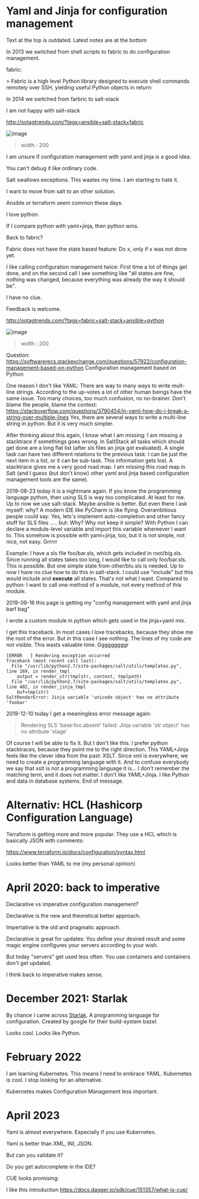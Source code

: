Yaml and Jinja for configuration management
===========================================

Text at the top is outdated.
Latest notes are at the bottom


In 2013 we switched from shell scripts to fabric to do configuration
management.

fabric:

\> Fabric is a high level Python library designed to execute shell
commands remotely over SSH, yielding useful Python objects in return:

In 2014 we switched from farbric to salt-stack

I am not happy with salt-stack

http://sotagtrends.com/?tags=ansible+salt-stack+fabric

![image](sotagtrend-fabric-ansible-saltstack.png)

> width
> :   200
>
I am unsure if configuration management with yaml and jinja is a good
idea.

You can't debug it like ordinary code.

Salt swallows exceptions. This wastes my time. I am starting to hate it.

I want to move from salt to an other solution.

Ansible or terraform seem common these days.

I love python.

If I compare python with yaml+jinja, then python wins.

Back to fabric?

Fabric does not have the state based feature: Do x, only if x was not
done yet.

I like calling configuration management twice: First time a lot of
things get done, and on the second call I see something like "all states
are fine, nothing was changed, because everything was already the way it
should be".

I have no clue.

Feedback is welcome.

<http://sotagtrends.com/?tags=fabric+salt-stack+ansible+python>

![image](sotagtrend-fabric-ansible-saltstack-python.png)

> width
> :   200
>
Question:
<https://softwarerecs.stackexchange.com/questions/57922/configuration-management-based-on-python>
Configuration management based on Python

One reason I don't like YAML: There are way to many ways to write
mult-line strings. According to the up-votes a lot of other human beings
have the same issue. Too many choices, too much confusion, no
no-brainer. Don't blame the people, blame the context:
<https://stackoverflow.com/questions/3790454/in-yaml-how-do-i-break-a-string-over-multiple-lines>
Yes, there are several ways to write a multi-line string in python. But
it is very much simpler.

After thinking about this again, I know what I am missing: I am missing
a stacktrace if somethings goes wrong. In SaltStack all tasks which
should get done are a long flat list (after sls files an jinja got
evaluated). A single task can have two different relations to the
previous task: I can be just the next item in a list, or it can be
sub-task. This information gets lost. A stacktrace gives me a very good
road map. I am missing this road map in Salt (and I guess (but don't
know) other yaml and jinja based configuration management tools are the
same).

2019-08-23 today it is a nightmare again. If you know the programming
language python, then using SLS is way too complicated. At least for me.
Up to now we use salt-stack. Maybe ansible is better. But even there I
ask myself: why? A modern IDE like PyCharm is like flying. Overambitious
people could say: Yes, lets's implement auto-completion and other fancy
stuff for SLS files ..... but: Why? Why not keep it simple? With Python
I can declare a module-level variable and import this variable whereever
I want to. This somehow is possible with yaml+jinja, too, but it is not
simple, not nice, not easy. Grrrrr

Example: I have a sls file foo/bar.sls, which gets included in root/big.sls.
Since running all states takes
too long, I would like to call only foo/bar.sls. This is possible. But
one simple state from other/blu.sls is needed. Up to now I have no clue how to do this in salt-stack.
I could use "include" but this would include and **execute** all states. 
That's not what I want. Compared to python: I want to call
one method of a module, not every method of this module.



2019-09-16 this page is getting my "config management with yaml and jinja barf bag"

I wrote a custom module in python which gets used in the jinja+yaml mix.

I get this traceback. In most cases I love tracebacks, because they show me the root of the 
error. But in this case I see nothing. The lines of my code are not visible. This wasts valuable time. Gggggggggr

```
[ERROR   ] Rendering exception occurred
Traceback (most recent call last):
  File "/usr/lib/python2.7/site-packages/salt/utils/templates.py", line 169, in render_tmpl
    output = render_str(tmplstr, context, tmplpath)
  File "/usr/lib/python2.7/site-packages/salt/utils/templates.py", line 402, in render_jinja_tmpl
    buf=tmplstr)
SaltRenderError: Jinja variable 'unicode object' has no attribute 'foobar'
```

2019-12-10 today I get a meaningless error message again:

> Rendering SLS 'base:foo.absent' failed: Jinja variable 'str object' has no attribute 'stage'

Of course I will be able to fix it. But I don't like this. I prefer python stacktraces, because they
point me to the right direction. This YAML+Jinja feels like the clever idea from the past: XSLT. Since xml is everywhere,
we need to create a programming language with it. And to confuse everybody we say that xslt is not a programming language it is... I don't remember the matching term, and it does not matter. I don't like YAML+Jinja. I like Python and data in database systems. End of message.




# Alternativ: HCL (Hashicorp Configuration Language)

Terraform is getting more and more popular. They use a HCL which is basically JSON with comments:

https://www.terraform.io/docs/configuration/syntax.html

Looks better than YAML to me (my personal opinion)

# April 2020: back to imperative

Declarative vs imperative configuration management?

Declarative is the new and theoretical better approach.

Impertative is the old and pragmatic approach.

Declarative is great for updates: You define your desired result and some magic
engine configures your servers according to your wish.

But today "servers" get used less often. You use containers and containers don't get updated.

I think back to imperative makes sense.

# December 2021: Starlak

By chance I came across [Starlak](https://github.com/bazelbuild/starlark). A programming language for configuration. Created by google
for their build-system bazel.

Looks cool. Looks like Python.



# February 2022

I am learning Kubernetes. This means I need to embrace YAML. Kubernetes is cool. I stop looking for an alternative.

Kubernetes makes Configuration Management less important.

# April 2023

Yaml is almost everywhere. Especially if you use
Kubernetes.

Yaml is better than XML, INI, JSON.

But can you validate it?

Do you get autocomplete in the IDE?

CUE looks promising: 

I like this introduction 
https://docs.dagger.io/sdk/cue/151357/what-is-cue/

